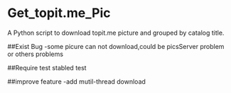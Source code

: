 # Get_topit.me_Pic
A Python script to download topit.me  picture and grouped by catalog title.

##Exist Bug
-some picure can not download,could be picsServer problem or others problems 

##Require test
stabled test

##improve feature
-add mutil-thread download

